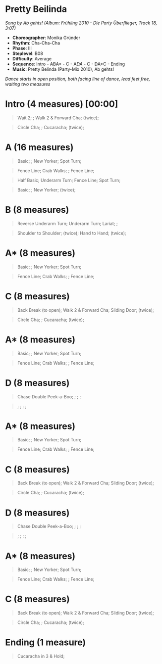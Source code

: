 # Pretty Beilinda
*Song by Ab gehts! (Album: Frühling 2010 - Die Party Überflieger, Track 18, 3:07)*
 
* **Choreographer**: Monika Gründer
* **Rhythm**: Cha-Cha-Cha
* **Phase**: III
* **Steplevel**: B08
* **Difficulty**: Average
* **Sequence**: Intro - ABA* - C - A*DA* - C - DA*C - Ending
* **Music**: Pretty Belinda (Party-Mix 2010), Ab gehts!
 
*Dance starts in open position, both facing line of dance, lead feet free, waiting two measures*
 
# Intro (4 measures) [00:00]

> Wait 2; ; Walk 2 & Forward Cha; (twice);

> Circle Cha; ; Cucaracha; (twice);

# A (16 measures)

> Basic; ; New Yorker; Spot Turn;

> Fence Line; Crab Walks; ; Fence Line;

> Half Basic; Underarm Turn; Fence Line; Spot Turn;

> Basic; ; New Yorker; (twice);

# B (8 measures)

> Reverse Underarm Turn; Underarm Turn; Lariat; ;

> Shoulder to Shoulder; (twice); Hand to Hand; (twice);

# A* (8 measures)

> Basic; ; New Yorker; Spot Turn;

> Fence Line; Crab Walks; ; Fence Line;

# C (8 measures)

> Back Break (to open); Walk 2 & Forward Cha; Sliding Door; (twice);

> Circle Cha; ; Cucaracha; (twice);

# A* (8 measures)

> Basic; ; New Yorker; Spot Turn;

> Fence Line; Crab Walks; ; Fence Line;

# D (8 measures)

> Chase Double Peek-a-Boo; ; ; ;

> ; ; ; ;

# A* (8 measures)

> Basic; ; New Yorker; Spot Turn;

> Fence Line; Crab Walks; ; Fence Line;

# C (8 measures)

> Back Break (to open); Walk 2 & Forward Cha; Sliding Door; (twice);

> Circle Cha; ; Cucaracha; (twice);

# D (8 measures)

> Chase Double Peek-a-Boo; ; ; ;

> ; ; ; ;

# A* (8 measures)

> Basic; ; New Yorker; Spot Turn;

> Fence Line; Crab Walks; ; Fence Line;

# C (8 measures)

> Back Break (to open); Walk 2 & Forward Cha; Sliding Door; (twice);

> Circle Cha; ; Cucaracha; (twice);

# Ending (1 measure)

> Cucaracha in 3 & Hold;